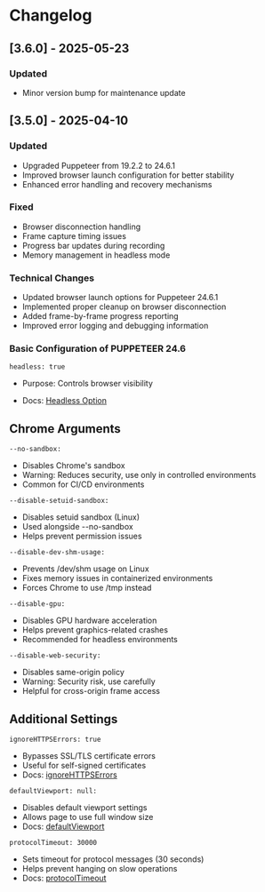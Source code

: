 # Changelog

## [3.6.0] - 2025-05-23

### Updated
- Minor version bump for maintenance update

## [3.5.0] - 2025-04-10

### Updated
- Upgraded Puppeteer from 19.2.2 to 24.6.1
- Improved browser launch configuration for better stability
- Enhanced error handling and recovery mechanisms

### Fixed
- Browser disconnection handling
- Frame capture timing issues
- Progress bar updates during recording
- Memory management in headless mode

### Technical Changes
- Updated browser launch options for Puppeteer 24.6.1
- Implemented proper cleanup on browser disconnection
- Added frame-by-frame progress reporting
- Improved error logging and debugging information

### Basic Configuration of PUPPETEER 24.6

``` 
headless: true 
```

- Purpose: Controls browser visibility

- Docs: [Headless Option](https://developer.chrome.com/docs/chromium/headless?hl=es-419)

## Chrome Arguments

`--no-sandbox:`
* Disables Chrome's sandbox
* Warning: Reduces security, use only in controlled environments
* Common for CI/CD environments

`--disable-setuid-sandbox:`
* Disables setuid sandbox (Linux)
* Used alongside --no-sandbox
* Helps prevent permission issues

`--disable-dev-shm-usage:`
* Prevents /dev/shm usage on Linux
* Fixes memory issues in containerized environments
* Forces Chrome to use /tmp instead

`--disable-gpu:`
* Disables GPU hardware acceleration
* Helps prevent graphics-related crashes
* Recommended for headless environments

`--disable-web-security:`
* Disables same-origin policy
* Warning: Security risk, use carefully
* Helpful for cross-origin frame access


## Additional Settings

`ignoreHTTPSErrors: true`
* Bypasses SSL/TLS certificate errors
* Useful for self-signed certificates
* Docs: [ignoreHTTPSErrors](https://pptr.dev/api/puppeteer.browserlaunchoptions#property-ignorehttpserrors)

`defaultViewport: null:`
* Disables default viewport settings
* Allows page to use full window size
* Docs: [defaultViewport](https://pptr.dev/api/puppeteer.browserlaunchoptions#property-defaultviewport)

`protocolTimeout: 30000`
* Sets timeout for protocol messages (30 seconds)
* Helps prevent hanging on slow operations
* Docs: [protocolTimeout](https://pptr.dev/api/puppeteer.browserlaunchoptions#property-protocoltimeout)